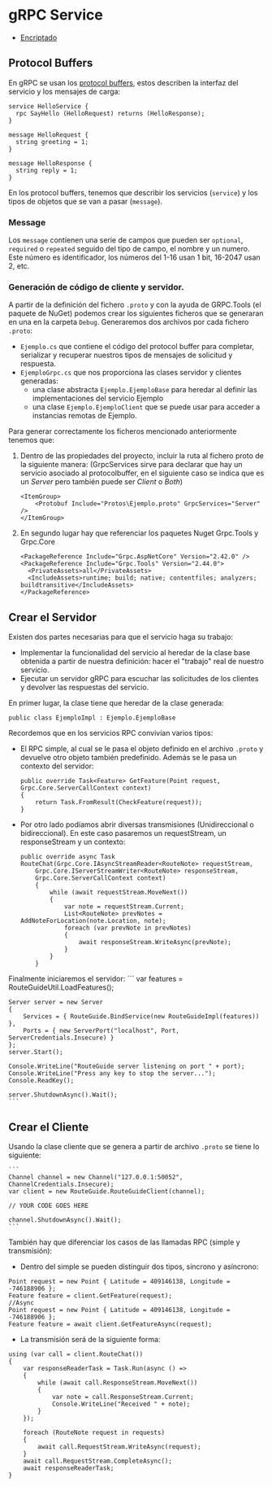 ﻿# gRPC Service

- [Encriptado](https://github.com/balalofernandez/gRPC-example/blob/e23abf35526e1b518e1164d8cdaf66be5e247cfa/encryption.md)

## Protocol Buffers

En gRPC se usan los [protocol buffers](https://developers.google.com/protocol-buffers/docs/overview), estos describen la interfaz del servicio y los mensajes de carga:

```
service HelloService {
  rpc SayHello (HelloRequest) returns (HelloResponse);
}

message HelloRequest {
  string greeting = 1;
}

message HelloResponse {
  string reply = 1;
}
```

En los protocol buffers, tenemos que describir los servicios (`service`) y los tipos de objetos que se van a pasar (`message`).

### Message

Los `message` contienen una serie de campos que pueden ser `optional`, `required` o `repeated` seguido del tipo de campo, el nombre y un numero. Este número es identificador, los números del 1-16 usan 1 bit, 16-2047 usan 2, etc.

### Generación de código de cliente y servidor.

A partir de la definición del fichero `.proto` y con la ayuda de GRPC.Tools (el paquete de NuGet) podemos crear los siguientes ficheros que se generaran en una en la carpeta `Debug`. Generaremos dos archivos por cada fichero `.proto`:
- `Ejemplo.cs` que contiene el código del protocol buffer para completar, serializar y recuperar nuestros tipos de mensajes de solicitud y respuesta.
- `EjemploGrpc.cs` que nos proporciona las clases servidor y clientes generadas:
	+ una clase abstracta `Ejemplo.EjemploBase` para heredar al definir las implementaciones del servicio Ejemplo
	+ una clase `Ejemplo.EjemploClient` que se puede usar para acceder a instancias remotas de Ejemplo.


Para generar correctamente los ficheros mencionado anteriormente tenemos que:
1. Dentro de las propiedades del proyecto, incluir la ruta al fichero proto de la siguiente manera: (GrpcServices sirve para declarar que hay un servicio asociado al protocolbuffer, en el siguiente caso se indica que es un _Server_ pero también puede ser _Client_ o _Both_)
	```
	<ItemGroup>
		<Protobuf Include="Protos\Ejemplo.proto" GrpcServices="Server" />
	</ItemGroup>
	```
2. En segundo lugar hay que referenciar los paquetes Nuget Grpc.Tools y Grpc.Core
	```
    <PackageReference Include="Grpc.AspNetCore" Version="2.42.0" />
    <PackageReference Include="Grpc.Tools" Version="2.44.0">
      <PrivateAssets>all</PrivateAssets>
      <IncludeAssets>runtime; build; native; contentfiles; analyzers; buildtransitive</IncludeAssets>
    </PackageReference>
	```
## Crear el Servidor

Existen dos partes necesarias para que el servicio haga su trabajo:
- Implementar la funcionalidad del servicio al heredar de la clase base obtenida a partir de nuestra definición: hacer el "trabajo" real de nuestro servicio.
- Ejecutar un servidor gRPC para escuchar las solicitudes de los clientes y devolver las respuestas del servicio. 

En primer lugar, la clase tiene que heredar de la clase generada:
```
public class EjemploImpl : Ejemplo.EjemploBase
```

Recordemos que en los servicios RPC convivían varios tipos:
- El RPC simple, al cual se le pasa el objeto definido en el archivo `.proto` y devuelve otro objeto también predefinido. Además se le pasa un contexto del servidor:
	```
    public override Task<Feature> GetFeature(Point request, Grpc.Core.ServerCallContext context)
	{
		return Task.FromResult(CheckFeature(request));
	}
	```
- Por otro lado podíamos abrir diversas transmisiones (Unidireccional o bidireccional). En este caso pasaremos un requestStream, un responseStream y un contexto:
	```
	public override async Task RouteChat(Grpc.Core.IAsyncStreamReader<RouteNote> requestStream,
		Grpc.Core.IServerStreamWriter<RouteNote> responseStream,
		Grpc.Core.ServerCallContext context)
		{
			while (await requestStream.MoveNext())
			{
				var note = requestStream.Current;
				List<RouteNote> prevNotes = AddNoteForLocation(note.Location, note);
				foreach (var prevNote in prevNotes)
				{
					await responseStream.WriteAsync(prevNote);
				}
			}
		}
	```

Finalmente iniciaremos el servidor:
	```
	var features = RouteGuideUtil.LoadFeatures();

	Server server = new Server
	{
		Services = { RouteGuide.BindService(new RouteGuideImpl(features)) },
		Ports = { new ServerPort("localhost", Port, ServerCredentials.Insecure) }
	};
	server.Start();

	Console.WriteLine("RouteGuide server listening on port " + port);
	Console.WriteLine("Press any key to stop the server...");
	Console.ReadKey();

	server.ShutdownAsync().Wait();
	```
	
## Crear el Cliente

Usando la clase cliente que se genera a partir de archivo `.proto` se tiene lo siguiente:

	```
	Channel channel = new Channel("127.0.0.1:50052", ChannelCredentials.Insecure);
	var client = new RouteGuide.RouteGuideClient(channel);

	// YOUR CODE GOES HERE

	channel.ShutdownAsync().Wait();
	```

También hay que diferenciar los casos de las llamadas RPC (simple y transmisión):
- Dentro del simple se pueden distinguir dos tipos, síncrono y asíncrono:
```
Point request = new Point { Latitude = 409146138, Longitude = -746188906 };
Feature feature = client.GetFeature(request);
//Async
Point request = new Point { Latitude = 409146138, Longitude = -746188906 };
Feature feature = await client.GetFeatureAsync(request);
```
- La transmisión será de la siguiente forma:
```
using (var call = client.RouteChat())
{
    var responseReaderTask = Task.Run(async () =>
    {
        while (await call.ResponseStream.MoveNext())
        {
            var note = call.ResponseStream.Current;
            Console.WriteLine("Received " + note);
        }
    });

    foreach (RouteNote request in requests)
    {
        await call.RequestStream.WriteAsync(request);
    }
    await call.RequestStream.CompleteAsync();
    await responseReaderTask;
}
```
